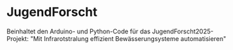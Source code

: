 # JugendForscht
Beinhaltet den Arduino- und Python-Code für das JugendForscht2025-Projekt: "Mit Infrarotstralung effizient Bewässerungsysteme automatisieren"
